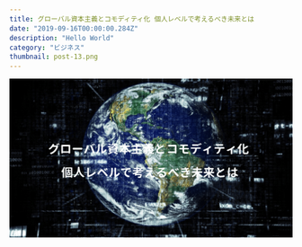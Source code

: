 ```yaml
---
title: グローバル資本主義とコモディティ化 個人レベルで考えるべき未来とは
date: "2019-09-16T00:00:00.284Z"
description: "Hello World"
category: "ビジネス"
thumbnail: post-13.png
---
```


![](./post-13.png)